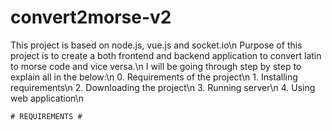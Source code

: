# convert2morse-v2
This project is based on node.js, vue.js and socket.io\n
Purpose of this project is to create a both frontend and backend application to convert latin to morse code and vice versa.\n
I will be going through step by step to explain all in the below:\n
    0. Requirements of the project\n
    1. Installing requirements\n
    2. Downloading the project\n
    3. Running server\n
    4. Using web application\n

    # REQUIREMENTS #
